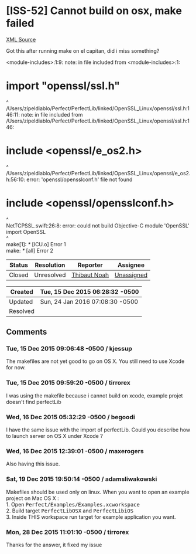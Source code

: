 # [ISS-52] Cannot build on osx, make failed

[XML Source](../xml/ISS-52.xml)
<p><p>Got this after running make on el capitan, did i miss something?</p>

<p>&lt;module-includes&gt;:1:9: note: in file included from &lt;module-includes&gt;:1:</p>
<h1><a name="import%22openssl%2Fssl.h%22"></a>import "openssl/ssl.h"</h1>
<p>        ^<br/>
/Users/zipeldiablo/Perfect/PerfectLib/linked/OpenSSL_Linux/openssl/ssl.h:146:11: note: in file included from /Users/zipeldiablo/Perfect/PerfectLib/linked/OpenSSL_Linux/openssl/ssl.h:146:</p>
<h1><a name="include%3Copenssl%2Feos2.h%3E"></a>include &lt;openssl/e_os2.h&gt;</h1>
<p>          ^<br/>
/Users/zipeldiablo/Perfect/PerfectLib/linked/OpenSSL_Linux/openssl/e_os2.h:56:10: error: 'openssl/opensslconf.h' file not found</p>
<h1><a name="include%3Copenssl%2Fopensslconf.h%3E"></a>include &lt;openssl/opensslconf.h&gt;</h1>
<p>         ^<br/>
NetTCPSSL.swift:26:8: error: could not build Objective-C module 'OpenSSL'<br/>
import OpenSSL<br/>
       ^<br/>
make<span class="error">&#91;1&#93;</span>: <em>*</em> <span class="error">&#91;ICU.o&#93;</span> Error 1<br/>
make: <em>*</em> <span class="error">&#91;all&#93;</span> Error 2</p></p>





Status|Resolution|Reporter|Assignee
------|----------|--------|--------
Closed|Unresolved|[Thibaut Noah](tirrorex)|[Unassigned]($-1)





Created|Tue, 15 Dec 2015 06:28:32 -0500
-------|--------------
Updated|Sun, 24 Jan 2016 07:08:30 -0500
Resolved|


## Comments




### Tue, 15 Dec 2015 09:06:48 -0500 / kjessup 

<p><p>The makefiles are not yet good to go on OS X. You still need to use Xcode for now.</p></p>


### Tue, 15 Dec 2015 09:59:20 -0500 / tirrorex 

<p><p>I was using the makefile because i cannot build on xcode, example projet doesn't find perfectLib</p></p>


### Wed, 16 Dec 2015 05:32:29 -0500 / begoodi 

<p><p>I have the same issue with the import of perfectLib. Could you describe how to launch server on OS X under Xcode ?</p></p>


### Wed, 16 Dec 2015 12:39:01 -0500 / maxerogers 

<p><p>Also having this issue. </p></p>


### Sat, 19 Dec 2015 19:50:14 -0500 / adamsliwakowski 

<p><p>Makefiles should be used only on linux. When you want to open an example project on Mac OS X : <br/>
1. Open <tt>Perfect/Examples/Examples.xcworkspace</tt><br/>
2. Build target <tt>PerfectLibOSX</tt> and <tt>PerfectLibiOS</tt><br/>
3. Inside THIS workspace run target for example application you want.</p></p>


### Mon, 28 Dec 2015 11:01:10 -0500 / tirrorex 

<p><p>Thanks for the answer, it fixed my issue</p></p>


